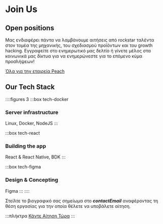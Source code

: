 # Join Us

## Open positions
<!--
::::figures 3
:::box tech-peach
### Backend Developer
:::

:::box tech-peach
### Frontend Developer
:::

:::box tech-peach
### Product Designer
:::

:::box tech-peach
### Regional Growth Hacker

Marketing manager
:::

:::box tech-peach
### Local market growth hacker

UK, Germany, Spain and Italy
:::

:::box tech-peach
### Content Creator

Instagram / Tik Tok
:::

:::box tech-peach
### Product Manager
:::
::::

Άλλες ενδιαφέρουσες δεξιότητες; Πείτε μας!
-->

Μας ενδιαφέρει πάντα να λαμβάνουμε αιτήσεις από rockstar ταλέντα στον τομέα της μηχανικής, του σχεδιασμού προϊόντων και του growth hacking. Εγγραφείτε στο ενημερωτικό μας δελτίο ή γίνετε μέλος στα κοινωνικά μας δίκτυα για να ενημερώνεστε για το επόμενο κύμα προσλήψεων!

[Όλα για την εταιρεία Peach](/blog/all-about-peach-the-company/)

## Our Tech Stack

::::figures 3
:::box tech-docker
### Server infrastructure
Linux, Docker, NodeJS
:::

:::box tech-react
### Building the app
React & React Native, BDK
:::

:::box tech-figma
### Design & Concepting
Figma
:::
::::

Στείλτε το βιογραφικό σας σημείωμα στο **$contactEmail$** αναφέροντας τη θέση εργασίας για την οποία θέλετε να υποβάλετε αίτηση.

:::πλήκτρα
[Κάντε Αίτηση Τώρα](mailto:$contactEmail$)
:::
